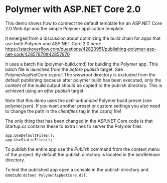 # Polymer with ASP.NET Core 2.0

This demo shows how to connect the default template for an ASP.NET Core 2.0 Web Api and the simple Polymer application template.

It emerged from a discussion about optimizing the build chain for apps that use both Polymer and ASP.NET Core 2.0 here:
https://stackoverflow.com/questions/42823951/publishing-polymer-asp-net-core/42857870#42857870

It uses a batch file (polymer-build.cmd) for building the Polymer app. This batch file is launched from the *before publish* target. See PolymerAspNetCore.csproj!
The wwwroot directory is excluded from the default publishing because after polymer build has been executed, only the content of the build output should be copied to the publish directory.
This is achieved using an *after publish* target.

Note that this demo uses the *es6-unbundled* Polymer build preset (see polymer.json). If you want another preset or custom settings you also need to change the path in the *clientfiles* tag in the csproj file!

The only thing that has been changed in the ASP.NET Core code is that Startup.cs contains these to extra lines to server the Polymer files
```
app.UseDefaultFiles();
app.UseStaticFiles();
```

To publish the entire app use the *Publish* command from the context menu of the project. By default the publish directory is located in the bin/Release directory.

To test the published app open a console in the publish directory and execute `dotnet PolymerAspNetCore.dll`.